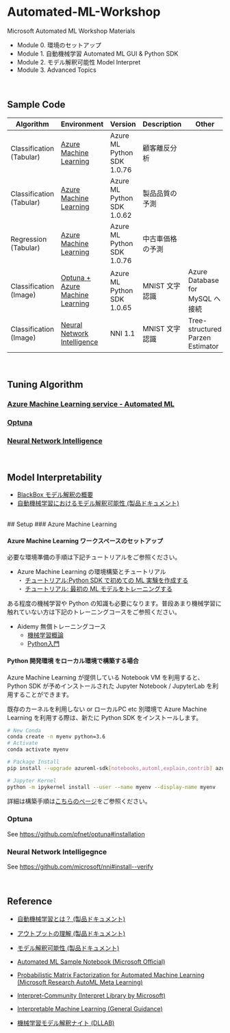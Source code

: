 # Automated-ML-Workshop

Microsoft Automated ML Workshop Materials 

- Module 0. 環境のセットアップ
- Module 1. 自動機械学習 Automated ML GUI & Python SDK  
- Module 2. モデル解釈可能性 Model Interpret  
- Module 3. Advanced Topics  

<br/>

## Sample Code
| Algorithm | Environment | Version | Description | Other | 
| --- | --- | --- | --- | --- | 
| Classification (Tabular) | [Azure Machine Learning](Sample/Azure-Machine-Learning/Churn-classification-explainer-remote.ipynb)| Azure ML Python SDK 1.0.76 | 顧客離反分析| |
| Classification (Tabular)| [Azure Machine Learning](Sample/Azure-Machine-Learning/FactoryQC-classification-explainer-remote.ipynb)| Azure ML Python SDK 1.0.62 | 製品品質の予測| |
| Regression (Tabular)| [Azure Machine Learning](Sample/Azure-Machine-Learning/Automobile-regression-explainer-remote.ipynb)|Azure ML Python SDK  1.0.76 | 中古車価格の予測| |
| Classification (Image)| [Optuna + Azure Machine Learning](Sample/Optuna/Mnist-classification-keras-Optuna.ipynb)| Azure ML Python SDK 1.0.65 |  MNIST 文字認識| Azure Database for MySQL へ接続  |
| Classification (Image) | [Neural Network Intelligence](Sample/NNI/MNIST/)| NNI 1.1 | MNIST 文字認識| Tree-structured Parzen Estimator |



<br/>

## Tuning Algorithm

### [Azure Machine Learning service - Automated ML](./Azure-Machine-Learning-service.md)
### [Optuna](https://optuna.org/)
### [Neural Network Intelligence](https://github.com/microsoft/nni)

<br/>    


## Model Interpretability

- [BlackBox モデル解釈の概要](./Model-Agnostic-Methods.md)
- [自動機械学習におけるモデル解釈可能性 (製品ドキュメント)](https://docs.microsoft.com/ja-jp/azure/machine-learning/service/how-to-machine-learning-interpretability-automl)

<br>
## Setup
### Azure Machine Learning

#### Azure Machine Learning ワークスペースのセットアップ

必要な環境準備の手順は下記チュートリアルをご参照ください。

- Azure Machine Learning  の環境構築とチュートリアル<br>
・ [チュートリアル:Python SDK で初めての ML 実験を作成する](https://docs.microsoft.com/ja-JP/azure/machine-learning/service/tutorial-1st-experiment-sdk-setup)<br>
・ [チュートリアル: 最初の ML モデルをトレーニングする](https://docs.microsoft.com/ja-JP/azure/machine-learning/service/tutorial-1st-experiment-sdk-train)

ある程度の機械学習や Python の知識も必要になります。普段あまり機械学習に触れていない方は下記のトレーニングコースをご参照ください。

- Aidemy 無償トレーニングコース
    - [機械学習概論](https://aidemy.net/courses/2010)
    - [Python入門](https://aidemy.net/courses/3010)

#### Python 開発環境 をローカル環境で構築する場合
Azure Machine Learning が提供している Notebook VM を利用すると、Python SDK が予めインストールされた Jupyter Notebook / JupyterLab を利用することができます。

既存のカーネルを利用しない or ローカルPC etc 別環境で Azure Machine Learning を利用する際は、新たに Python SDK をインストールします。

```bash
# New Conda
conda create -n myenv python=3.6
# Activate 
conda activate myenv
```
```bash
# Package Install
pip install --upgrade azureml-sdk[notebooks,automl,explain,contrib] azureml-dataprep
```
```bash
# Jupyter Kernel
python -m ipykernel install --user --name myenv --display-name myenv
```

詳細は構築手順は[こちらのページ](https://docs.microsoft.com/ja-JP/azure/machine-learning/service/how-to-configure-environment#local)をご参照ください。

### Optuna
See  https://github.com/pfnet/optuna#installation

### Neural Network Intelligegnce
See  https://github.com/microsoft/nni#install--verify

<br/>

## Reference
- [自動機械学習とは？ (製品ドキュメント)](https://docs.microsoft.com/ja-JP/azure/machine-learning/service/concept-automated-ml?WT.mc_id=oreilly-webinar-lazzeri)
- [アウトプットの理解 (製品ドキュメント)](https://docs.microsoft.com/ja-jp/azure/machine-learning/service/how-to-understand-automated-ml)
- [モデル解釈可能性 (製品ドキュメント)](https://docs.microsoft.com/ja-JP/azure/machine-learning/service/how-to-machine-learning-interpretability)
- [Automated ML Sample Notebook (Microsoft Official)](https://github.com/Azure/MachineLearningNotebooks/tree/master/how-to-use-azureml/automated-machine-learning)
- [Probabilistic Matrix Factorization for Automated Machine Learning (Microsoft Research AutoML Meta Learning)](https://www.microsoft.com/en-us/research/publication/probabilistic-matrix-factorization-for-automated-machine-learning/)

- [Interpret-Community (Interpret Library by Microsoft)](https://github.com/interpretml/interpret-community)

- [Interpretable Machine Learning (General Guidance)](https://christophm.github.io/interpretable-ml-book/)

- [機械学習モデル解釈ナイト (DLLAB)](https://dllab.connpass.com/event/153453/)